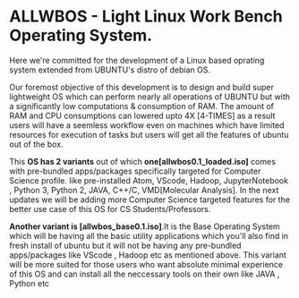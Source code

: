 <h1>ALLWBOS - Light Linux Work Bench Operating System.</h1>
<p>Here we're committed for the development of a Linux based oprating system extended from UBUNTU's distro of debian OS.</p>
<p>Our foremost objective of this development is to design and build super lightweight OS which can perform nearly all operations of UBUNTU but with a significantly low computations & consumption of RAM. The amount of RAM and CPU consumptions can lowered upto 4X [4-TIMES] as a result users will have a seemless workflow even on machines which have limited resources for execution of tasks but users will get all the features of ubuntu out of the box.</p>
<p>This <b>OS has 2 variants</b> out of which <b>one[allwbos0.1_loaded.iso]</b> comes with pre-bundled apps/packages specifically targeted for Computer Science profile. like pre-installed Atom, VScode, Hadoop, JupyterNotebook , Python 3, Python 2, JAVA, C++/C, VMD[Molecular Analysis]. In the next updates we will be adding more Computer Science targeted features for the better use case of this OS for CS Students/Professors.</p>
<p><b>Another variant is [allwbos_base0.1.iso]</b>.It is the Base Operating System which will be having all the basic utility applications which you'll also find in fresh install of ubuntu but it will not be having any pre-bundled apps/packages like VScode , Hadoop etc as mentioned above. This variant will be more suited for those users who want absolute minimal experience of this OS and can install all the neccessary tools on their own like JAVA , Python etc</p>
